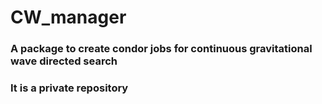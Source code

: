 # CW_manager 

### A package to create condor jobs for continuous gravitational wave directed search 

### It is a private repository 

### 
